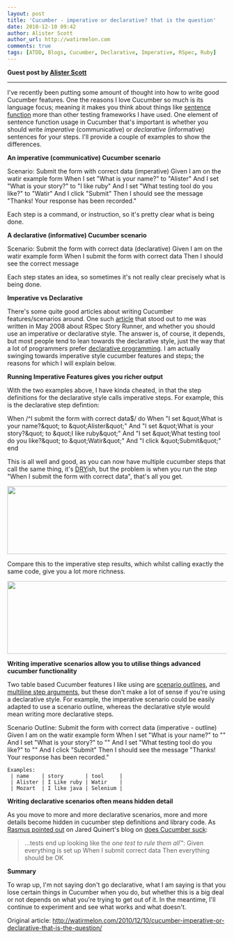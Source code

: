 ```yaml
---
layout: post
title: 'Cucumber - imperative or declarative? that is the question'
date: 2010-12-10 09:42
author: Alister Scott
author_url: http://watirmelon.com
comments: true
tags: [ATDD, Blogs, Cucumber, Declarative, Imperative, RSpec, Ruby]
---
```

<!--more-->
<strong>Guest post by <a href="http://watirmelon.com">Alister Scott</a></strong>

<hr />

I've recently been putting some amount of thought into how to write good Cucumber features. One the reasons I love Cucumber so much is its language focus; meaning it makes you think about things like <a href="http://en.wikipedia.org/wiki/Sentence_function">sentence function</a> more than other testing frameworks I have used. One element of sentence function usage in Cucumber that's important is whether you should write <em>imperative</em> (communicative) or <em>declarative </em>(informative) sentences for your steps. I'll provide a couple of examples to show the differences.

<strong>An imperative (communicative) Cucumber scenario</strong>

  Scenario: Submit the form with correct data (imperative)
    Given I am on the watir example form
    When I set &quot;What is your name?&quot; to &quot;Alister&quot;
    And I set &quot;What is your story?&quot; to &quot;I like ruby&quot;
    And I set &quot;What testing tool do you like?&quot; to &quot;Watir&quot;
    And I click &quot;Submit&quot;
    Then I should see the message &quot;Thanks! Your response has been recorded.&quot;

Each step is a command, or instruction, so it's pretty clear what is being done.

<strong>A declarative (informative) Cucumber scenario</strong>

  Scenario: Submit the form with correct data (declarative)
    Given I am on the watir example form
    When I submit the form with correct data
    Then I should see the correct message

Each step states an idea, so sometimes it's not really clear precisely what is being done.

<strong>Imperative vs Declarative</strong>

There's some quite good articles about writing Cucumber features/scenarios around. One such <a href="http://benmabey.com/2008/05/19/imperative-vs-declarative-scenarios-in-user-stories.html">article</a> that stood out to me was written in May 2008 about RSpec Story Runner, and whether you should use an imperative or declarative style. The answer is, of course, it depends, but most people tend to lean towards the declarative style, just the way that a lot of programmers prefer <a href="http://en.wikipedia.org/wiki/Declarative_programming">declarative programming</a>. I am actually swinging towards imperative style cucumber features and steps; the reasons for which I will explain below.

<strong>Running Imperative Features gives you richer output</strong>

With the two examples above, I have kinda cheated, in that the step definitions for the declarative style calls imperative steps. For example, this is the declarative step defintion:

  When /^I submit the form with correct data$/ do
    When &quot;I set \&quot;What is your name?\&quot; to \&quot;Alister\&quot;&quot;
    And &quot;I set \&quot;What is your story?\&quot; to \&quot;I like ruby\&quot;&quot;
    And &quot;I set \&quot;What testing tool do you like?\&quot; to \&quot;Watir\&quot;&quot;
    And &quot;I click \&quot;Submit\&quot;&quot;
  end

This is all well and good, as you can now have multiple cucumber steps that call the same thing, it's <a href="http://en.wikipedia.org/wiki/Don%27t_repeat_yourself">DRY</a>ish, but the problem is when you run the step "When I submit the form with correct data", that's all you get.

<a href="http://watirmelon.files.wordpress.com/2010/12/declarative-results.png"><img class="alignleft size-full wp-image-563" title="declarative results" src="http://watirmelon.files.wordpress.com/2010/12/declarative-results.png" alt="" width="640" height="156" /></a>

Compare this to the imperative step results, which whilst calling exactly the same code, give you a lot more richness.

<a href="http://watirmelon.files.wordpress.com/2010/12/imperative-results.png"><img class="alignleft size-full wp-image-564" title="imperative results" src="http://watirmelon.files.wordpress.com/2010/12/imperative-results.png" alt="" width="640" height="167" /></a>

<strong>Writing imperative scenarios allow you to utilise things advanced cucumber functionality</strong>

Two table based Cucumber features I like using are <a href="https://github.com/aslakhellesoy/cucumber/wiki/scenario-outlines">scenario outlines</a>, and <a href="https://github.com/aslakhellesoy/cucumber/wiki/multiline-step-arguments">multiline step arguments</a>, but these don't make a lot of sense if you're using a declarative style.
For example, the imperative scenario could be easily adapted to use a scenario outline, whereas the declarative style would mean writing more declarative steps.

  Scenario Outline: Submit the form with correct data (imperative - outline)
    Given I am on the watir example form
    When I set &quot;What is your name?&quot; to &quot;&quot;
    And I set &quot;What is your story?&quot; to &quot;&quot;
    And I set &quot;What testing tool do you like?&quot; to &quot;&quot;
    And I click &quot;Submit&quot;
    Then I should see the message &quot;Thanks! Your response has been recorded.&quot;

    Examples:
     | name    | story       | tool     |
     | Alister | I Like ruby | Watir    |
     | Mozart  | I like java | Selenium |

<strong>Writing declarative scenarios often means hidden detail</strong>

As you move to more and more declarative scenarios, more and more details become hidden in cucumber step definitions and library code. As <a href="http://www.software-testing.com.au/blog/2010/08/31/does-cucumber-suck/comment-page-1/#comment-1153">Rasmus pointed out</a> on Jared Quinert's blog on <a href="http://www.software-testing.com.au/blog/2010/08/31/does-cucumber-suck/">does Cucumber suck</a>:
<blockquote>...tests end up looking like the <em>one test to rule them all</em>™:
Given everything is set up
When I submit correct data
Then everything should be OK</blockquote>
<strong>Summary</strong>

To wrap up, I'm not saying don't go declarative, what I am saying is that you lose certain things in Cucumber when you do, but whether this is a big deal or not depends on what you're trying to get out of it. In the meantime, I'll continue to experiment and see what works and what doesn't.

Original article: <a href="http://watirmelon.com/2010/12/10/cucumber-imperative-or-declarative-that-is-the-question/">http://watirmelon.com/2010/12/10/cucumber-imperative-or-declarative-that-is-the-question/</a>
